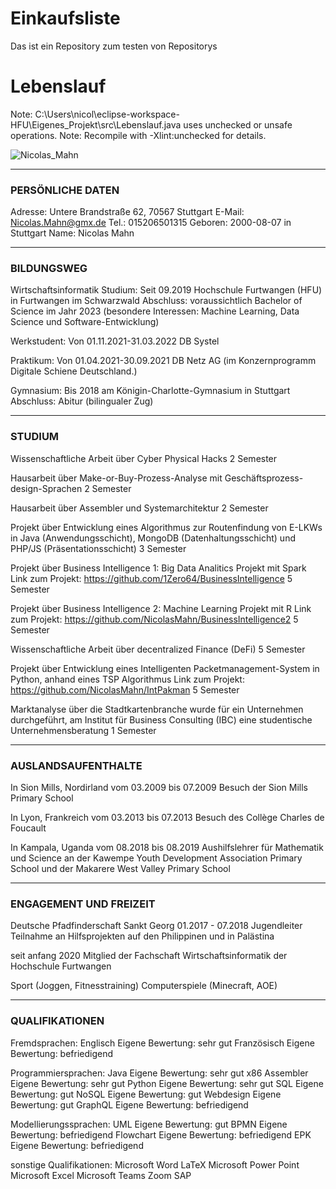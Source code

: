 ﻿

# Einkaufsliste
Das ist ein Repository zum testen von Repositorys


# Lebenslauf
Note: C:\Users\nicol\eclipse-workspace-HFU\Eigenes_Projekt\src\Lebenslauf.java uses unchecked or unsafe operations.
Note: Recompile with -Xlint:unchecked for details.

![Nicolas_Mahn](https://user-images.githubusercontent.com/64785342/163365974-df1261ef-5e22-4fd9-99a3-0913249095c2.JPG)

-------------------------------------------------------------------------------------------------------------
### PERSÖNLICHE DATEN

Adresse: Untere Brandstraße 62, 70567 Stuttgart
E-Mail: Nicolas.Mahn@gmx.de
Tel.: 015206501315
Geboren: 2000-08-07 in Stuttgart
Name: Nicolas Mahn


-------------------------------------------------------------------------------------------------------------
### BILDUNGSWEG

Wirtschaftsinformatik Studium: Seit 09.2019
                               Hochschule Furtwangen (HFU) in Furtwangen im Schwarzwald
                               Abschluss: voraussichtlich Bachelor of Science im Jahr 2023
                               (besondere Interessen: Machine Learning, Data Science und Software-Entwicklung)

Werkstudent: Von 01.11.2021-31.03.2022
             DB Systel

Praktikum: Von 01.04.2021-30.09.2021
           DB Netz AG
           (im Konzernprogramm Digitale Schiene Deutschland.)

Gymnasium: Bis 2018
           am Königin-Charlotte-Gymnasium in Stuttgart
           Abschluss: Abitur
           (bilingualer Zug)


-------------------------------------------------------------------------------------------------------------
### STUDIUM

Wissenschaftliche Arbeit über Cyber Physical Hacks
        2 Semester

Hausarbeit über Make-or-Buy-Prozess-Analyse mit Geschäftsprozess-design-Sprachen
        2 Semester

Hausarbeit über Assembler und Systemarchitektur
        2 Semester

Projekt über Entwicklung eines Algorithmus zur Routenfindung von E-LKWs in Java
(Anwendungsschicht), MongoDB (Datenhaltungsschicht) und PHP/JS (Präsentationsschicht)
        3 Semester

Projekt über Business Intelligence 1: Big Data Analitics Projekt mit Spark
        Link zum Projekt: https://github.com/1Zero64/BusinessIntelligence
        5 Semester

Projekt über Business Intelligence 2: Machine Learning Projekt mit R
        Link zum Projekt: https://github.com/NicolasMahn/BusinessIntelligence2
        5 Semester

Wissenschaftliche Arbeit über decentralized Finance (DeFi)
        5 Semester

Projekt über Entwicklung eines Intelligenten Packetmanagement-System in Python, anhand eines TSP Algorithmus
        Link zum Projekt: https://github.com/NicolasMahn/IntPakman
        5 Semester

Marktanalyse über die Stadtkartenbranche wurde für ein Unternehmen durchgeführt,
am Institut für Business Consulting (IBC) eine studentische Unternehmensberatung
        1 Semester



-------------------------------------------------------------------------------------------------------------
### AUSLANDSAUFENTHALTE

In Sion Mills, Nordirland vom 03.2009 bis 07.2009
                          Besuch der Sion Mills Primary School

In Lyon, Frankreich vom 03.2013 bis 07.2013
                    Besuch des Collège Charles de Foucault

In Kampala, Uganda vom 08.2018 bis 08.2019
                   Aushilfslehrer für Mathematik und Science an der Kawempe Youth Development Association
                   Primary School und der Makarere West Valley Primary School


-------------------------------------------------------------------------------------------------------------
### ENGAGEMENT UND FREIZEIT

Deutsche Pfadfinderschaft Sankt Georg
01.2017 - 07.2018 Jugendleiter
Teilnahme an Hilfsprojekten auf den Philippinen und in Palästina

seit anfang 2020 Mitglied der Fachschaft Wirtschaftsinformatik der Hochschule Furtwangen

Sport (Joggen, Fitnesstraining)
Computerspiele (Minecraft, AOE)


-------------------------------------------------------------------------------------------------------------
### QUALIFIKATIONEN

Fremdsprachen: Englisch       Eigene Bewertung: sehr gut
               Französisch    Eigene Bewertung: befriedigend

Programmiersprachen: Java           Eigene Bewertung: sehr gut
                     x86 Assembler  Eigene Bewertung: sehr gut
                     Python         Eigene Bewertung: sehr gut
                     SQL            Eigene Bewertung: gut
                     NoSQL          Eigene Bewertung: gut
                     Webdesign      Eigene Bewertung: gut
                     GraphQL        Eigene Bewertung: befriedigend

Modellierungssprachen: UML            Eigene Bewertung: gut
                       BPMN           Eigene Bewertung: befriedigend
                       Flowchart      Eigene Bewertung: befriedigend
                       EPK            Eigene Bewertung: befriedigend

sonstige Qualifikationen: Microsoft Word
                          LaTeX
                          Microsoft Power Point
                          Microsoft Excel
                          Microsoft Teams
                          Zoom
                          SAP

